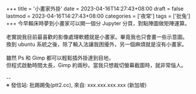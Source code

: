+++
title = '小畫家外掛'
date = 2023-04-16T14:27:43+08:00
draft = false
lastmod = 2023-04-16T14:27:43+08:00
categories = ['夜常']
tags = ['批兔']
+++
今早賴床時夢到小畫家可以開一個分 Jupyter 分頁，對點陣圖做矩陣運算。<br>
<br>
老實說我目前最喜歡的影像處理軟體就是小畫家。畢竟我也只會畫一些示意圖。<br>
換到 ubuntu 系統之後，除了輸入法讓我困擾外，另一個麻煩就是沒有小畫家。<br>
<br>
雖然 Ps 和 Gimp 都可以輕鬆插外掛達到目地，<br>
但程式啟動時間太長，Gimp 約兩秒。當我只想裁切螢幕截圖時，就非常惱人。<br>
<br>
--<br>
※ 發信站: 批踢踢兔(ptt2.cc), 來自: xxx.xxx.xxx.xxx (新加坡)<br>
